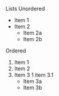 Lists
Unordered

* Item 1
* Item 2
  * Item 2a
  * Item 2b

Ordered

1. Item 1
2. Item 2
3. Item 3
    1 item 3.1
   * Item 3a
   * Item 3b


